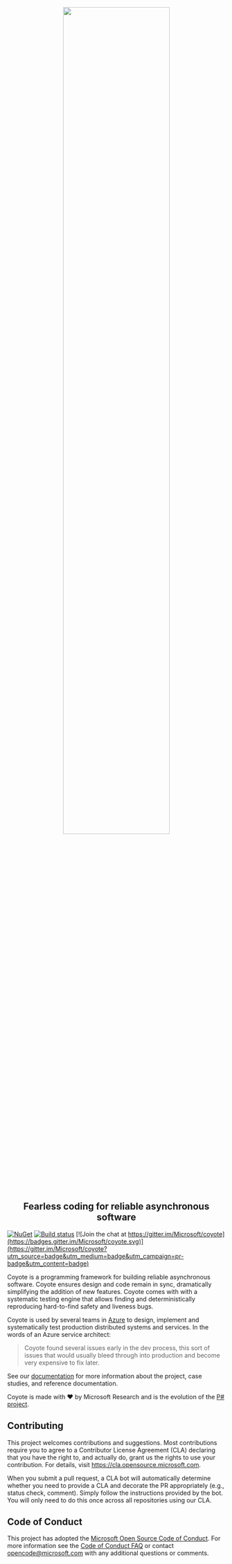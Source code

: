<div align="center">
  <img src="docs/assets/images/logo_coyote.svg" width="70%">
  <h2>Fearless coding for reliable asynchronous software</h2>
</div>

[![NuGet](https://img.shields.io/nuget/v/Microsoft.Coyote.svg)](https://www.nuget.org/packages/Microsoft.Coyote/)
[![Build status](https://dev.azure.com/foundry99/Coyote/_apis/build/status/Coyote-Windows-CI)](https://dev.azure.com/foundry99/Coyote/_build/latest?definitionId=49) [![Join the chat at https://gitter.im/Microsoft/coyote](https://badges.gitter.im/Microsoft/coyote.svg)](https://gitter.im/Microsoft/coyote?utm_source=badge&utm_medium=badge&utm_campaign=pr-badge&utm_content=badge)

Coyote is a programming framework for building reliable asynchronous software. Coyote ensures design
and code remain in sync, dramatically simplifying the addition of new features. Coyote comes with
with a systematic testing engine that allows finding and deterministically reproducing hard-to-find
safety and liveness bugs.

Coyote is used by several teams in [Azure](https://azure.microsoft.com/) to design, implement and
systematically test production distributed systems and services. In the words of an Azure service
architect:
> Coyote found several issues early in the dev process, this sort of issues that would usually bleed
> through into production and become very expensive to fix later.

See our [documentation](docs/_learn) for more information about the project, case studies, and
reference documentation.

Coyote is made with :heart: by Microsoft Research and is the evolution of the [P#
project](https://github.com/p-org/PSharp).

## Contributing
This project welcomes contributions and suggestions. Most contributions require you to agree to a
Contributor License Agreement (CLA) declaring that you have the right to, and actually do, grant us
the rights to use your contribution. For details, visit https://cla.opensource.microsoft.com.

When you submit a pull request, a CLA bot will automatically determine whether you need to provide a
CLA and decorate the PR appropriately (e.g., status check, comment). Simply follow the instructions
provided by the bot. You will only need to do this once across all repositories using our CLA.

## Code of Conduct
This project has adopted the [Microsoft Open Source Code of
Conduct](https://opensource.microsoft.com/codeofconduct/). For more information see the [Code of
Conduct FAQ](https://opensource.microsoft.com/codeofconduct/faq/) or contact
[opencode@microsoft.com](mailto:opencode@microsoft.com) with any additional questions or comments.
